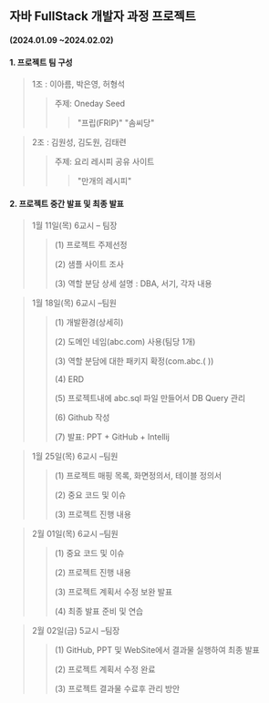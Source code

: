 ## 자바 FullStack 개발자 과정 프로젝트

####      (2024.01.09 ~2024.02.02)

 #### 1. 프로젝트 팀 구성
> 1조 : 이아름, 박은영, 허형석
>	> 주제: Oneday Seed
>	>	> "프립(FRIP)" "솜씨당"


> 2조 : 김원성, 김도원,  김태련
>	> 주제: 요리 레시피 공유 사이트
>	>	> "만개의 레시피"

#### 2. 프로젝트 중간 발표 및 최종 발표
> 1월 11일(목) 6교시 – 팀장 
> >  (1) 프로젝트 주제선정
> > 
> >  (2) 샘플 사이트 조사
> > 
> >  (3) 역할 분담 상세 설명 : DBA, 서기, 각자 내용

> 1월 18일(목) 6교시 –팀원
> > (1) 개발환경(상세히)
> > 
> > (2)	도메인 네임(abc.com) 사용(팀당 1개)
> > 
> > (3)	역할 분담에 대한 패키지 확정(com.abc.( ))
> > 
> > (4)	ERD
> > 
> > (5)	프로젝트내에 abc.sql 파일 만들어서 DB Query 관리
> > 
> > (6)	Github 작성
> > 
> > (7) 발표: PPT + GitHub + Intellij


> 1월 25일(목) 6교시 –팀원
> > (1) 프로젝트 매핑 목록, 화면정의서, 테이블 정의서
> > 
> > (2) 중요 코드 및 이슈
> > 
> > (3) 프로젝트 진행 내용 

> 2월 01일(목) 6교시 –팀원
> > (1) 중요 코드 및 이슈
> > 
> > (2) 프로젝트 진행 내용
> > 
> > (3) 프로젝트 계획서 수정 보완 발표
> > 
> > (4) 최종 발표 준비 및 연습
 
> 2월 02일(금) 5교시 –팀장
> > (1) GitHub, PPT 및 WebSite에서 결과물 실행하여 최종 발표
> > 
> > (2) 프로젝트 계획서 수정 완료
> > 
> > (3) 프로젝트 결과물 수료후 관리 방안
